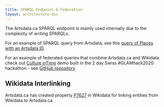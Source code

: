 ```yaml
---
title: SPARQL Endpoint & Federation
layout: architecture-doc
---
```


The Artsdata.ca SPARQL endpoint is mainly used internally due to the complexity of writing SPARQLs. 

For an example of SPARQL query from Artsdata, see this [query of Places with an Artsdata ID]([url](https://s.zazuko.com/3yUVFmz)). 

For an example of federated queries that combine Artsdata.ca and Wikidata check out [Culture inTime](https://culture-intime.herokuapp.com) demo built in the 2 day Swiss #GLAMhack2020 hackathon - see [GitHub repository](https://github.com/saumier/GLAMhack2020-Culture-inTime)

## Wikidata Interlinking

Artsdata.ca has created property [P7627](https://www.wikidata.org/wiki/Property:P7627) in Wikidata for linking entities from Wikidata to Artsdata.ca

